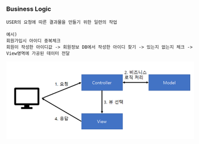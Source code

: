 ### Business Logic
	USER의 요청에 따른 결과물을 만들기 위한 일련의 작업
	
	예시)
	회원가입시 아이디 중복체크
	회원이 작성한 아이디값 -> 회원정보 DB에서 작성한 아이디 찾기 -> 있는지 없는지 체크 -> View영역에 가공된 데이터 전달



![ex_screenshot](./image/흐름도.png)

